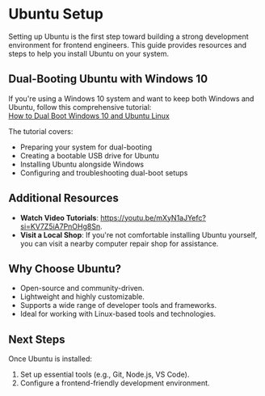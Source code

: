 # Ubuntu Setup

Setting up Ubuntu is the first step toward building a strong development environment for frontend engineers. This guide provides resources and steps to help you install Ubuntu on your system.

## Dual-Booting Ubuntu with Windows 10

If you're using a Windows 10 system and want to keep both Windows and Ubuntu, follow this comprehensive tutorial:  
[How to Dual Boot Windows 10 and Ubuntu Linux](https://www.freecodecamp.org/news/how-to-dual-boot-windows-10-and-ubuntu-linux-dual-booting-tutorial/)

The tutorial covers:

- Preparing your system for dual-booting
- Creating a bootable USB drive for Ubuntu
- Installing Ubuntu alongside Windows
- Configuring and troubleshooting dual-boot setups

## Additional Resources

- **Watch Video Tutorials**: https://youtu.be/mXyN1aJYefc?si=KV7Z5iA7PnOHg8Sn.
- **Visit a Local Shop**: If you're not comfortable installing Ubuntu yourself, you can visit a nearby computer repair shop for assistance.

## Why Choose Ubuntu?

- Open-source and community-driven.
- Lightweight and highly customizable.
- Supports a wide range of developer tools and frameworks.
- Ideal for working with Linux-based tools and technologies.

## Next Steps

Once Ubuntu is installed:

1. Set up essential tools (e.g., Git, Node.js, VS Code).
2. Configure a frontend-friendly development environment.
